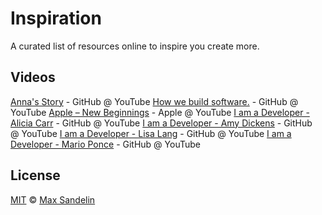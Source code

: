 # Inspiration
A curated list of resources online to inspire you create more.

## Videos

[Anna's Story](https://www.youtube.com/watch?v=VzuBJTtwm3o) - GitHub @ YouTube
[How we build software.](https://www.youtube.com/watch?v=afvT1c1ii0c) - GitHub @ YouTube
[Apple – New Beginnings](https://www.youtube.com/watch?v=cJAGqDYmW1o) - Apple @ YouTube
[I am a Developer - Alicia Carr](https://www.youtube.com/watch?v=u4tq9Ef5czw) - GitHub @ YouTube
[I am a Developer - Amy Dickens](https://www.youtube.com/watch?v=EkWzOTsKvz8) - GitHub @ YouTube
[I am a Developer - Lisa Lang](https://www.youtube.com/watch?v=WVQe1ZE7FtU) - GitHub @ YouTube
[I am a Developer - Mario Ponce](https://www.youtube.com/watch?v=2Hjodq3JdoI) - GitHub @ YouTube

## License

[MIT](LICENSE) © [Max Sandelin](https://github.com/themaxsandelin)
